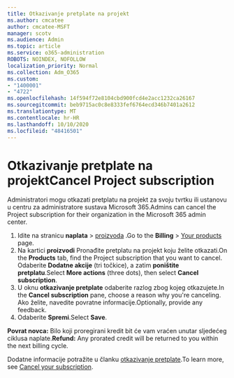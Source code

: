```yaml
---
title: Otkazivanje pretplate na projekt
ms.author: cmcatee
author: cmcatee-MSFT
manager: scotv
ms.audience: Admin
ms.topic: article
ms.service: o365-administration
ROBOTS: NOINDEX, NOFOLLOW
localization_priority: Normal
ms.collection: Adm_O365
ms.custom:
- "1400001"
- "4722"
ms.openlocfilehash: 14f594f72e8104cbd900fcd4e2acc1232ca26167
ms.sourcegitcommit: beb9715ac0c8e8333fef6764ecd346b7401a2612
ms.translationtype: MT
ms.contentlocale: hr-HR
ms.lasthandoff: 10/10/2020
ms.locfileid: "48416501"
---
```

# <a name="cancel-project-subscription"></a><span data-ttu-id="f6277-102">Otkazivanje pretplate na projekt</span><span class="sxs-lookup"><span data-stu-id="f6277-102">Cancel Project subscription</span></span>

<span data-ttu-id="f6277-103">Administratori mogu otkazati pretplatu na projekt za svoju tvrtku ili ustanovu u centru za administratore sustava Microsoft 365.</span><span class="sxs-lookup"><span data-stu-id="f6277-103">Admins can cancel the Project subscription for their organization in the Microsoft 365 admin center.</span></span>

1. <span data-ttu-id="f6277-104">Idite na stranicu **naplata** \> [proizvoda](https://go.microsoft.com/fwlink/p/?linkid=842054) .</span><span class="sxs-lookup"><span data-stu-id="f6277-104">Go to the **Billing** \> [Your products](https://go.microsoft.com/fwlink/p/?linkid=842054) page.</span></span>
2. <span data-ttu-id="f6277-105">Na kartici **proizvodi** Pronađite pretplatu na projekt koju želite otkazati.</span><span class="sxs-lookup"><span data-stu-id="f6277-105">On the **Products** tab, find the Project subscription that you want to cancel.</span></span> <span data-ttu-id="f6277-106">Odaberite **Dodatne akcije** (tri točkice), a zatim **poništite pretplatu**.</span><span class="sxs-lookup"><span data-stu-id="f6277-106">Select **More actions** (three dots), then select **Cancel subscription**.</span></span>
3. <span data-ttu-id="f6277-107">U oknu **otkazivanje pretplate** odaberite razlog zbog kojeg otkazujete.</span><span class="sxs-lookup"><span data-stu-id="f6277-107">In the **Cancel subscription** pane, choose a reason why you're canceling.</span></span> <span data-ttu-id="f6277-108">Ako želite, navedite povratne informacije.</span><span class="sxs-lookup"><span data-stu-id="f6277-108">Optionally, provide any feedback.</span></span>
4. <span data-ttu-id="f6277-109">Odaberite **Spremi**.</span><span class="sxs-lookup"><span data-stu-id="f6277-109">Select **Save**.</span></span>

<span data-ttu-id="f6277-110">**Povrat novca:** Bilo koji proregirani kredit bit će vam vraćen unutar sljedećeg ciklusa naplate.</span><span class="sxs-lookup"><span data-stu-id="f6277-110">**Refund:** Any prorated credit will be returned to you within the next billing cycle.</span></span>

<span data-ttu-id="f6277-111">Dodatne informacije potražite u članku [otkazivanje pretplate](https://docs.microsoft.com/microsoft-365/commerce/subscriptions/cancel-your-subscription).</span><span class="sxs-lookup"><span data-stu-id="f6277-111">To learn more, see [Cancel your subscription](https://docs.microsoft.com/microsoft-365/commerce/subscriptions/cancel-your-subscription).</span></span>